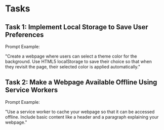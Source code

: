 # Tasks

## Task 1: Implement Local Storage to Save User Preferences

Prompt Example:

"Create a webpage where users can select a theme color for the background. Use HTML5 localStorage to save their choice
so that when they revisit the page, their selected color is applied automatically."

## Task 2: Make a Webpage Available Offline Using Service Workers

Prompt Example:

"Use a service worker to cache your webpage so that it can be accessed offline. Include basic content like a header and
a paragraph explaining your webpage."
